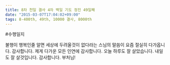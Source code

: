 ```yaml
---
title: 8차 천일 결사 4차 백일 기도 정진 49일째
date: "2015-03-07T17:04:02+09:00"
tags: 8-400th, 49th, 10000 결사, 8000th
---
```


#수행일지

불행이 행복인줄 알면 세상에 두려울것이 없다라는 스님의 말씀이 요즘 절실히 다가옵니다. 감사합니다. 제게 다가운 모든 인연에 감사합니다. 오늘 하루도 잘 살았습니다. 내일도 잘 살것입니다. 감사합니다. 부처님!
